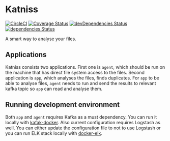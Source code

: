 # Katniss

[![CircleCI](https://circleci.com/gh/mzaferyahsi/katniss.svg?style=svg)](https://circleci.com/gh/mzaferyahsi/katniss)
[![Coverage Status](https://coveralls.io/repos/github/mzaferyahsi/katniss/badge.svg?branch=master)](https://coveralls.io/github/mzaferyahsi/katniss?branch=master)
[![devDependencies Status](https://david-dm.org/mzaferyahsi/katniss/dev-status.svg)](https://david-dm.org/mzaferyahsi/katniss?type=dev)
[![dependencies Status](https://david-dm.org/mzaferyahsi/katniss/status.svg)](https://david-dm.org/mzaferyahsi/katniss)

A smart way to analyse your files.

## Applications

Katniss consists two applications. First one is `agent`, which should be run on the machine that has direct file system access to the files.
Second application is `app`, which analyses the files, finds duplicates. For `app` to be able to analyse files, `agent` needs to run and
send the results to relevant kafka topic so `app` can read and analyse them.

## Running development environment

Both `app` and `agent` requires Kafka as a must dependency. You can run it locally with 
[kafak-docker](https://github.com/wurstmeister/kafka-docker). Also current configuration requires Logstash as well. You can either 
update the configuration file to not to use Logstash or you can run ELK stack locally with [docker-elk](https://github.com/deviantony/docker-elk).
